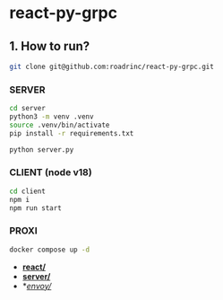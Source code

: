 # react-py-grpc


## 1. How to run?

```bash
git clone git@github.com:roadrinc/react-py-grpc.git
```

### SERVER

```bash
cd server
python3 -m venv .venv
source .venv/bin/activate
pip install -r requirements.txt

python server.py
```

### CLIENT (node v18)
```bash
cd client
npm i
npm run start
```

### PROXI
```bash
docker compose up -d
```

- **[react/](http://localhost:3000/)**
- **[server/](http://localhost:50051/)**
- **[envoy/](http://localhost:9901/)*